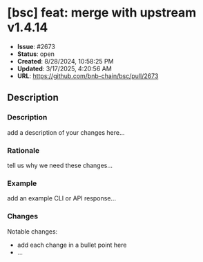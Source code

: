 # [bsc] feat: merge with upstream v1.4.14

- **Issue**: #2673
- **Status**: open
- **Created**: 8/28/2024, 10:58:25 PM
- **Updated**: 3/17/2025, 4:20:56 AM
- **URL**: https://github.com/bnb-chain/bsc/pull/2673

## Description

### Description

add a description of your changes here...

### Rationale

tell us why we need these changes...

### Example

add an example CLI or API response...

### Changes

Notable changes: 
* add each change in a bullet point here
* ...
